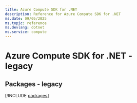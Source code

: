 ```yaml
---
title: Azure Compute SDK for .NET
description: Reference for Azure Compute SDK for .NET
ms.date: 09/05/2025
ms.topic: reference
ms.devlang: dotnet
ms.service: compute
---
```

# Azure Compute SDK for .NET - legacy
## Packages - legacy
[!INCLUDE [packages](compute-index.md)]